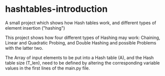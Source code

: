 # hashtables-introduction
A small project which shows how Hash tables work, and different types of element insertion ("hashing")

This project shows how four different types of Hashing may work:
Chaining, Linear and Quadratic Probing, and Double Hashing
and possible Problems with the latter two.

The Array of input elements to be put into a Hash table (A), and the Hash table size (T_len), need to be defined by altering the corresponding variable values in the first lines of the main.py file.
